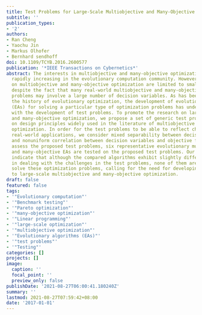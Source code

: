 ```yaml
---
title: Test Problems for Large-Scale Multiobjective and Many-Objective Optimization
subtitle: ''
publication_types:
- '2'
authors:
- Ran Cheng
- Yaochu Jin
- Markus Olhofer
- Bernhard sendhoff
doi: 10.1109/TCYB.2016.2600577
publication: '*IEEE Transactions on Cybernetics*'
abstract: The interests in multiobjective and many-objective optimization have been
  rapidly increasing in the evolutionary computation community. However, most studies
  on multiobjective and many-objective optimization are limited to small-scale problems,
  despite the fact that many real-world multiobjective and many-objective optimization
  problems may involve a large number of decision variables. As has been evident in
  the history of evolutionary optimization, the development of evolutionary algorithms
  (EAs) for solving a particular type of optimization problems has undergone a co-evolution
  with the development of test problems. To promote the research on large-scale multiobjective
  and many-objective optimization, we propose a set of generic test problems based
  on design principles widely used in the literature of multiobjective and many-objective
  optimization. In order for the test problems to be able to reflect challenges in
  real-world applications, we consider mixed separability between decision variables
  and nonuniform correlation between decision variables and objective functions. To
  assess the proposed test problems, six representative evolutionary multiobjective
  and many-objective EAs are tested on the proposed test problems. Our empirical results
  indicate that although the compared algorithms exhibit slightly different capabilities
  in dealing with the challenges in the test problems, none of them are able to efficiently
  solve these optimization problems, calling for the need for developing new EAs dedicated
  to large-scale multiobjective and many-objective optimization.
draft: false
featured: false
tags:
- '"Evolutionary computation"'
- '"Benchmark testing"'
- '"Pareto optimization"'
- '"many-objective optimization"'
- '"Linear programming"'
- '"large-scale optimization"'
- '"multiobjective optimization"'
- '"Evolutionary algorithms (EAs)"'
- '"test problems"'
- '"Testing"'
categories: []
projects: []
image:
  caption: ''
  focal_point: ''
  preview_only: false
publishDate: '2021-08-27T06:00:41.180240Z'
summary: ''
lastmod: 2021-08-27T07:59:42+08:00
date: '2017-01-01'
---
```

